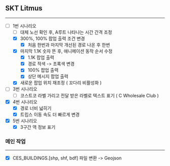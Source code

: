 ## SKT Litmus
---
- [ ] 1번 시나리오
	- [ ] 대체 노선 확인 후, A루트 나타나는 시간 간격 조정
	- [x] 300%, 100% 팝업 출력 조건 변경
		- [x] 처음 한번과 마지막 개선된 경로 나온 후 한번
	- [x] 마지막 1.1K 숫자 뜬 후, 애니메이션 동작 순서 수정
		- [x] 1.1K 팝업 출력
		- [x] 경로 적색 -> 초록색 변경
		- [x] 100% 팝업 출력
		- [x] 상단 메시지 팝업 출력
	- [x] 새로운 팝업 위치 재조정 ( 꼬다리 비활성화 )

- [ ] 3번 시나리오
	- [ ] 코스트코 라벨 가리고 전달 받은 라벨로 텍스트 표기 ( C Wholesale Club )

- [x] 4번 시나리오
	- [x] 경로 너비 넓히기
	- [x] 트립스 이동 속도 더 빠르게 변경

- [x] 5번 시나리오
	- [x] 3구간 역 정보 표기

### 메인 작업
---
- [x] CES_BUILDINGS.[shp, shf, bdf] 파일 변환 -> Geojson